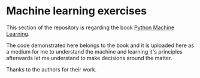 # Machine learning exercises

This section of the repository is regarding the book [Python Machine Learning](https://www.amazon.ca/Python-Machine-Learning-scikit-learn-TensorFlow-ebook/dp/B0742K7HYF/ref=sr_1_2?crid=2DHJPJGRBFJHR&keywords=python+machine+learning&qid=1580397564&sprefix=python+machine%2Caps%2C151&sr=8-2).


The code demonstrated here belongs to the book and it is uploaded here as a medium for me to understand the machine and learning it's principles afterwards let me  understand to make decisions around the matter.

Thanks to the authors for their work.
